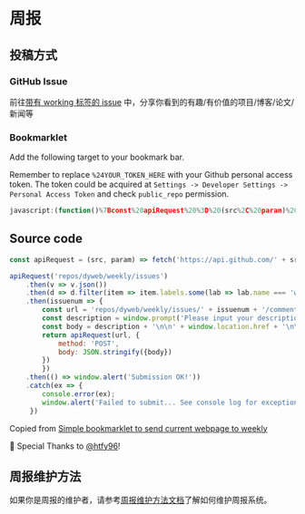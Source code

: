 # 周报

## 投稿方式

### GitHub Issue

前往[带有 working 标签的 issue](https://github.com/dyweb/weekly/labels/working) 中，分享你看到的有趣/有价值的项目/博客/论文/新闻等

### Bookmarklet

Add the following target to your bookmark bar.

Remember to replace `%24YOUR_TOKEN_HERE` with your Github personal access token. The token could be acquired at `Settings -> Developer Settings -> Personal Access Token` and check `public_repo` permission.

```js
javascript:(function()%7Bconst%20apiRequest%20%3D%20(src%2C%20param)%20%3D%3E%20fetch('https%3A%2F%2Fapi.github.com%2F'%20%2B%20src%2C%20Object.assign(%7Bheaders%3A%20%7B%20Accept%3A%20'application%2Fvnd.github.v3%2Bjson'%2C%20'Content-Type'%3A%20'application%2Fjson'%2C%20Authorization%3A%20'token%20%24YOUR_TOKEN_HERE'%20%7D%7D%2C%20param))%3BapiRequest('repos%2Fdyweb%2Fweekly%2Fissues').then(v%20%3D%3E%20v.json()).then(d%20%3D%3E%20d.filter(item%20%3D%3E%20item.labels.some(lab%20%3D%3E%20lab.name%20%3D%3D%3D%20'working'))%5B0%5D.number).then(issuenum%20%3D%3E%20%7Bconst%20url%20%3D%20'repos%2Fdyweb%2Fweekly%2Fissues%2F'%20%2B%20issuenum%20%2B%20'%2Fcomments'%3Bconst%20description%20%3D%20window.prompt('Please%20input%20your%20description%20of%20this%20web%20page%3A'%2C%20'')%3Bconst%20body%20%3D%20description%20%2B%20'%5Cn%5Cn'%20%2B%20window.location.href%20%2B%20'%5Cn%5Cn%20*Submitted%20via%20%5Bbookmarklet%5D(https%3A%2F%2Fgist.github.com%2Fhtfy96%2F301ae2b1c477a4a644e943bbc27c9588)*%20%3Asparkles%3A'%3Breturn%20apiRequest(url%2C%20%7Bmethod%3A%20'POST'%2Cbody%3A%20JSON.stringify(%7Bbody%7D)%7D)%7D).then(()%20%3D%3E%20window.alert('Submission%20OK!')).catch(ex%20%3D%3E%20%7Bconsole.error(ex)%3Bwindow.alert('Failed%20to%20submit...%20See%20console%20log%20for%20exception')%3B%7D)%7D)()
```

## Source code
```js
const apiRequest = (src, param) => fetch('https://api.github.com/' + src, Object.assign({headers: { Accept: 'application/vnd.github.v3+json', 'Content-Type': 'application/json', Authorization: 'token $YOUR_TOKEN_HERE' }}, param));

apiRequest('repos/dyweb/weekly/issues')
    .then(v => v.json())
    .then(d => d.filter(item => item.labels.some(lab => lab.name === 'working'))[0].number) // current issue number
    .then(issuenum => {
        const url = 'repos/dyweb/weekly/issues/' + issuenum + '/comments';
        const description = window.prompt('Please input your description of this web page:', '');
        const body = description + '\n\n' + window.location.href + '\n\n *Submitted via [bookmarklet](https://gist.github.com/htfy96/301ae2b1c477a4a644e943bbc27c9588)* :sparkles:';
        return apiRequest(url, {
            method: 'POST',
            body: JSON.stringify({body})
        })
        })
    .then(() => window.alert('Submission OK!'))
    .catch(ex => {
        console.error(ex);
        window.alert('Failed to submit... See console log for exception');
     })
```

Copied from [Simple bookmarklet to send current webpage to weekly](https://gist.github.com/htfy96/301ae2b1c477a4a644e943bbc27c9588)

:tada: Special Thanks to [@htfy96](https://github.com/htfy96)!

## 周报维护方法

如果你是周报的维护者，请参考[周报维护方法文档](maintenance.md)了解如何维护周报系统。
